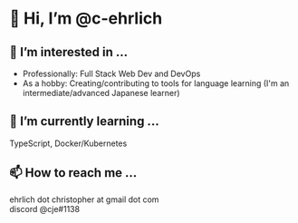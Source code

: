 # 👋 Hi, I’m @c-ehrlich
## 👀 I’m interested in ...
* Professionally: Full Stack Web Dev and DevOps
* As a hobby: Creating/contributing to tools for language learning (I'm an intermediate/advanced Japanese learner) 
## 🌱 I’m currently learning ...
TypeScript, Docker/Kubernetes
## 📫 How to reach me ...
ehrlich dot christopher at gmail dot com  
discord @cje#1138
